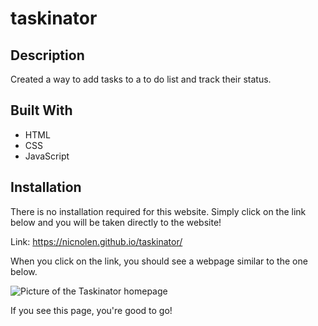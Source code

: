 # taskinator

## Description
Created a way to add tasks to a to do list and track their status.

## Built With
* HTML
* CSS
* JavaScript

## Installation
There is no installation required for this website. Simply click on the link below and you will be taken directly to the website!   

Link: https://nicnolen.github.io/taskinator/   

When you click on the link, you should see a webpage similar to the one below.  

![Picture of the Taskinator homepage](https://user-images.githubusercontent.com/88728912/143286069-2abb851d-d211-4950-a38a-b9b7ff35414f.png)

If you see this page, you're good to go!
